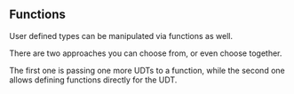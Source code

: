 ## Functions

User defined types can be manipulated via functions as well.

There are two approaches you can choose from, or even choose together.

The first one is passing one more UDTs to a function, while the second one allows defining functions directly for the UDT.
